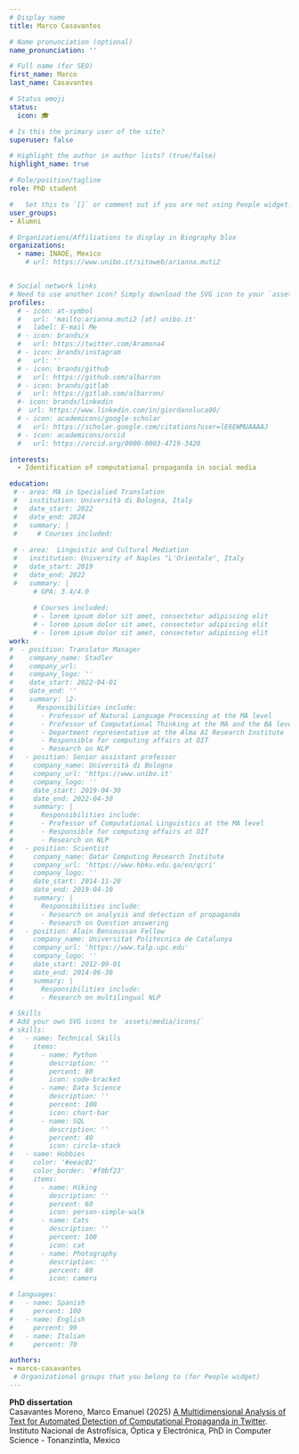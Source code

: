 ```yaml
---
# Display name
title: Marco Casavantes

# Name pronunciation (optional)
name_pronunciation: ''

# Full name (for SEO)
first_name: Marco 
last_name: Casavantes

# Status emoji
status:
  icon: 🎓

# Is this the primary user of the site?
superuser: false

# Highlight the author in author lists? (true/false)
highlight_name: true

# Role/position/tagline
role: PhD student

#   Set this to `[]` or comment out if you are not using People widget.
user_groups:
- Alumni

# Organizations/Affiliations to display in Biography blox
organizations:
  - name: INAOE, Mexico
    # url: https://www.unibo.it/sitoweb/arianna.muti2


# Social network links
# Need to use another icon? Simply download the SVG icon to your `assets/media/icons/` folder.
profiles:
  # - icon: at-symbol
  #   url: 'mailto:arianna.muti2 [at] unibo.it'
  #   label: E-mail Me
  # - icon: brands/x
  #   url: https://twitter.com/Aramona4
  # - icon: brands/instagram
  #   url: ''
  # - icon: brands/github
  #   url: https://github.com/albarron
  # - icon: brands/gitlab
  #   url: https://gitlab.com/albarron/
  #- icon: brands/linkedin
  #  url: https://www.linkedin.com/in/giordanoluca00/
  # - icon: academicons/google-scholar
  #   url: https://scholar.google.com/citations?user=lE6EWMUAAAAJ
  # - icon: academicons/orcid
  #   url: https://orcid.org/0000-0003-4719-3420

interests:
  - Identification of computational propaganda in social media

education:
 # - area: MA in Specialied Translation
 #   institution: Università di Bologna, Italy
 #   date_start: 2022
 #   date_end: 2024
 #   summary: |
 #     # Courses included:
      
 # - area:  Linguistic and Cultural Mediation
 #   institution: University of Naples "L'Orientale", Italy
 #   date_start: 2019
 #   date_end: 2022
 #   summary: |
      # GPA: 3.4/4.0
      
      # Courses included:
      # - lorem ipsum dolor sit amet, consectetur adipiscing elit
      # - lorem ipsum dolor sit amet, consectetur adipiscing elit
      # - lorem ipsum dolor sit amet, consectetur adipiscing elit
work:
#  - position: Translator Manager
#    company_name: Stadler
#    company_url: 
#    company_logo: ''
#    date_start: 2022-04-01
#    date_end: ''
#    summary: |2-
#      Responsibilities include:
#       - Professor of Natural Language Processing at the MA level
#       - Professor of Computational Thinking at the MA and the BA level
#       - Department representative at the Alma AI Research Institute
#       - Responsible for computing affairs at DIT
#       - Research on NLP
#   - position: Senior assistant professor
#     company_name: Università di Bologna
#     company_url: 'https://www.unibo.it'
#     company_logo: ''
#     date_start: 2019-04-30
#     date_end: 2022-04-30
#     summary: |
#       Responsibilities include:
#       - Professor of Computational Linguistics at the MA level
#       - Responsible for computing affairs at DIT
#       - Research on NLP
#   - position: Scientist
#     company_name: Qatar Computing Research Institute
#     company_url: 'https://www.hbku.edu.qa/en/qcri'
#     company_logo: ''
#     date_start: 2014-11-20
#     date_end: 2019-04-10
#     summary: |
#       Responsibilities include:
#       - Research on analysis and detection of propaganda
#       - Research on Question answering
#   - position: Alain Bensoussan Fellow
#     company_name: Universitat Politecnica de Catalunya
#     company_url: 'https://www.talp.upc.edu'
#     company_logo: ''
#     date_start: 2012-09-01
#     date_end: 2014-06-30
#     summary: |
#       Responsibilities include:  
#       - Research on multilingual NLP

# Skills
# Add your own SVG icons to `assets/media/icons/`
# skills:
#   - name: Technical Skills
#     items:
#       - name: Python
#         description: ''
#         percent: 80
#         icon: code-bracket
#       - name: Data Science
#         description: ''
#         percent: 100
#         icon: chart-bar
#       - name: SQL
#         description: ''
#         percent: 40
#         icon: circle-stack
#   - name: Hobbies
#     color: '#eeac02'
#     color_border: '#f0bf23'
#     items:
#       - name: Hiking
#         description: ''
#         percent: 60
#         icon: person-simple-walk
#       - name: Cats
#         description: ''
#         percent: 100
#         icon: cat
#       - name: Photography
#         description: ''
#         percent: 80
#         icon: camera

# languages:
#   - name: Spanish
#     percent: 100
#   - name: English
#     percent: 90
#   - name: Italian
#     percent: 70

authors:
- marco-casavantes
 # Organizational groups that you belong to (for People widget)
---
```

**PhD dissertation**<br/>
Casavantes Moreno, Marco Emanuel (2025) [A Multidimensional Analysis of Text for 
Automated Detection of Computational Propaganda in Twitter](). Instituto 
Nacional de Astrofísica, Óptica y Electrónica, PhD in Computer Science - 
Tonanzintla, Mexico
